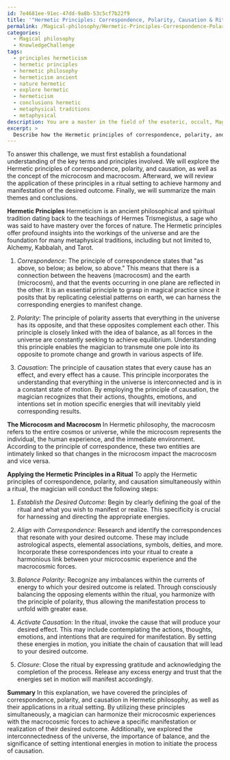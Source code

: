 ```yaml
---
id: 7e4681ee-91ec-47dd-9a8b-53c5cf7b22f9
title: '"Hermetic Principles: Correspondence, Polarity, Causation & Ritual Application"'
permalink: /Magical-philosophy/Hermetic-Principles-Correspondence-Polarity-Causation-Ritual-Application/
categories:
  - Magical philosophy
  - KnowledgeChallenge
tags:
  - principles hermeticism
  - hermetic principles
  - hermetic philosophy
  - hermeticism ancient
  - nature hermetic
  - explore hermetic
  - hermeticism
  - conclusions hermetic
  - metaphysical traditions
  - metaphysical
description: You are a master in the field of the esoteric, occult, Magical philosophy and Education. You are a writer of tests, challenges, textbooks and deep knowledge on Magical philosophy for initiates and students to gain deep insights and understanding from. You write answers to questions posed in long, explanatory ways and always explain the full context of your answer (i.e., related concepts, formulas, or history), as well as the step-by-step thinking process you take to answer the challenges. Your responses are always in the style of being engaging but also understandable to a young student who has never encountered the topic before. Summarize the key themes, ideas, and conclusions at the end.
excerpt: > 
  Describe how the Hermetic principles of correspondence, polarity, and causation can be applied simultaneously within a ritual to harmonize the magician's microcosmic experiences with the macrocosmic forces in order to achieve a specific manifestation or realization of the desired outcome.
---
```

To answer this challenge, we must first establish a foundational understanding of the key terms and principles involved. We will explore the Hermetic principles of correspondence, polarity, and causation, as well as the concept of the microcosm and macrocosm. Afterward, we will review the application of these principles in a ritual setting to achieve harmony and manifestation of the desired outcome. Finally, we will summarize the main themes and conclusions.

**Hermetic Principles**
Hermeticism is an ancient philosophical and spiritual tradition dating back to the teachings of Hermes Trismegistus, a sage who was said to have mastery over the forces of nature. The Hermetic principles offer profound insights into the workings of the universe and are the foundation for many metaphysical traditions, including but not limited to, Alchemy, Kabbalah, and Tarot.

1. *Correspondence*: The principle of correspondence states that "as above, so below; as below, so above." This means that there is a connection between the heavens (macrocosm) and the earth (microcosm), and that the events occurring in one plane are reflected in the other. It is an essential principle to grasp in magical practice since it posits that by replicating celestial patterns on earth, we can harness the corresponding energies to manifest change.

2. *Polarity*: The principle of polarity asserts that everything in the universe has its opposite, and that these opposites complement each other. This principle is closely linked with the idea of balance, as all forces in the universe are constantly seeking to achieve equilibrium. Understanding this principle enables the magician to transmute one pole into its opposite to promote change and growth in various aspects of life.

3. *Causation*: The principle of causation states that every cause has an effect, and every effect has a cause. This principle incorporates the understanding that everything in the universe is interconnected and is in a constant state of motion. By employing the principle of causation, the magician recognizes that their actions, thoughts, emotions, and intentions set in motion specific energies that will inevitably yield corresponding results.

**The Microcosm and Macrocosm**
In Hermetic philosophy, the macrocosm refers to the entire cosmos or universe, while the microcosm represents the individual, the human experience, and the immediate environment. According to the principle of correspondence, these two entities are intimately linked so that changes in the microcosm impact the macrocosm and vice versa.

**Applying the Hermetic Principles in a Ritual**
To apply the Hermetic principles of correspondence, polarity, and causation simultaneously within a ritual, the magician will conduct the following steps:

1. *Establish the Desired Outcome*: Begin by clearly defining the goal of the ritual and what you wish to manifest or realize. This specificity is crucial for harnessing and directing the appropriate energies.

2. *Align with Correspondence*: Research and identify the correspondences that resonate with your desired outcome. These may include astrological aspects, elemental associations, symbols, deities, and more. Incorporate these correspondences into your ritual to create a harmonious link between your microcosmic experience and the macrocosmic forces.

3. *Balance Polarity*: Recognize any imbalances within the currents of energy to which your desired outcome is related. Through consciously balancing the opposing elements within the ritual, you harmonize with the principle of polarity, thus allowing the manifestation process to unfold with greater ease.

4. *Activate Causation*: In the ritual, invoke the cause that will produce your desired effect. This may include contemplating the actions, thoughts, emotions, and intentions that are required for manifestation. By setting these energies in motion, you initiate the chain of causation that will lead to your desired outcome.

5. *Closure*: Close the ritual by expressing gratitude and acknowledging the completion of the process. Release any excess energy and trust that the energies set in motion will manifest accordingly.

**Summary**
In this explanation, we have covered the principles of correspondence, polarity, and causation in Hermetic philosophy, as well as their applications in a ritual setting. By utilizing these principles simultaneously, a magician can harmonize their microcosmic experiences with the macrocosmic forces to achieve a specific manifestation or realization of their desired outcome. Additionally, we explored the interconnectedness of the universe, the importance of balance, and the significance of setting intentional energies in motion to initiate the process of causation.
